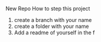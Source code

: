 New Repo 
How to step this project
1. create a branch with your name
2. create a folder with your name
3. Add a readme of yourself in the f


